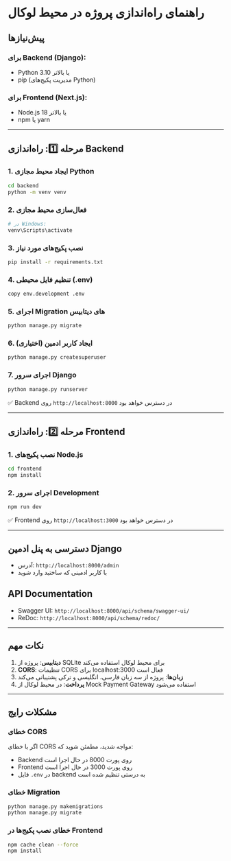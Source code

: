 # راهنمای راه‌اندازی پروژه در محیط لوکال

## پیش‌نیازها

### برای Backend (Django):
- Python 3.10 یا بالاتر
- pip (مدیریت پکیج‌های Python)

### برای Frontend (Next.js):
- Node.js 18 یا بالاتر
- npm یا yarn

---

## مرحله 1️⃣: راه‌اندازی Backend

### 1. ایجاد محیط مجازی Python
```bash
cd backend
python -m venv venv
```

### 2. فعال‌سازی محیط مجازی
```bash
# در Windows:
venv\Scripts\activate
```

### 3. نصب پکیج‌های مورد نیاز
```bash
pip install -r requirements.txt
```

### 4. تنظیم فایل محیطی (.env)
```bash
copy env.development .env
```

### 5. اجرای Migration های دیتابیس
```bash
python manage.py migrate
```

### 6. ایجاد کاربر ادمین (اختیاری)
```bash
python manage.py createsuperuser
```

### 7. اجرای سرور Django
```bash
python manage.py runserver
```

✅ Backend روی `http://localhost:8000` در دسترس خواهد بود

---

## مرحله 2️⃣: راه‌اندازی Frontend

### 1. نصب پکیج‌های Node.js
```bash
cd frontend
npm install
```

### 2. اجرای سرور Development
```bash
npm run dev
```

✅ Frontend روی `http://localhost:3000` در دسترس خواهد بود

---

## دسترسی به پنل ادمین Django
- آدرس: `http://localhost:8000/admin`
- با کاربر ادمینی که ساختید وارد شوید

## API Documentation
- Swagger UI: `http://localhost:8000/api/schema/swagger-ui/`
- ReDoc: `http://localhost:8000/api/schema/redoc/`

---

## نکات مهم

1. **دیتابیس**: پروژه از SQLite برای محیط لوکال استفاده می‌کند
2. **CORS**: تنظیمات CORS برای localhost:3000 فعال است
3. **زبان‌ها**: پروژه از سه زبان فارسی، انگلیسی و ترکی پشتیبانی می‌کند
4. **پرداخت**: در محیط لوکال از Mock Payment Gateway استفاده می‌شود

---

## مشکلات رایج

### خطای CORS
اگر با خطای CORS مواجه شدید، مطمئن شوید که:
- Backend روی پورت 8000 در حال اجرا است
- Frontend روی پورت 3000 در حال اجرا است
- فایل `.env` در backend به درستی تنظیم شده است

### خطای Migration
```bash
python manage.py makemigrations
python manage.py migrate
```

### خطای نصب پکیج‌ها در Frontend
```bash
npm cache clean --force
npm install
```
